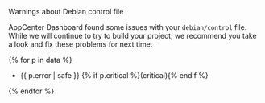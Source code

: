 Warnings about Debian control file

AppCenter Dashboard found some issues with your `debian/control` file. While we will continue
to try to build your project, we recommend you take a look and fix these
problems for next time.

{% for p in data %}
- {{ p.error | safe }} {% if p.critical %}(critical){% endif %}

{% endfor %}
